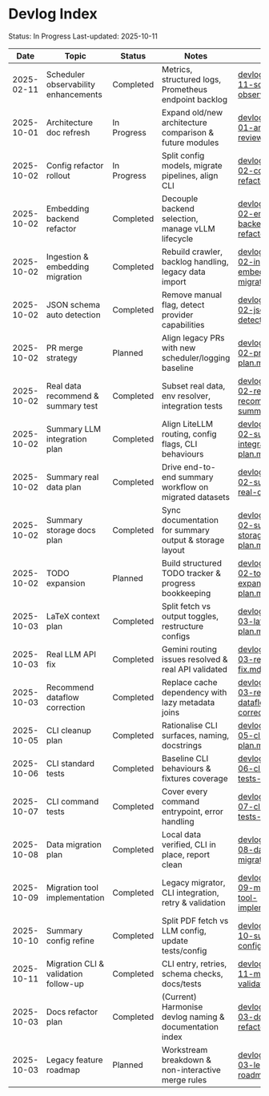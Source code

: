 # Devlog Index
Status: In Progress
Last-updated: 2025-10-11

| Date | Topic | Status | Notes | Link |
| --- | --- | --- | --- | --- |
| 2025-02-11 | Scheduler observability enhancements | Completed | Metrics, structured logs, Prometheus endpoint backlog | [devlog/2025-02-11-scheduler-observability.md](2025-02-11-scheduler-observability.md) |
| 2025-10-01 | Architecture doc refresh | In Progress | Expand old/new architecture comparison & future modules | [devlog/2025-10-01-architecture-review.md](2025-10-01-architecture-review.md) |
| 2025-10-02 | Config refactor rollout | In Progress | Split config models, migrate pipelines, align CLI | [devlog/2025-10-02-config-refactor-plan.md](2025-10-02-config-refactor-plan.md) |
| 2025-10-02 | Embedding backend refactor | Completed | Decouple backend selection, manage vLLM lifecycle | [devlog/2025-10-02-embedding-backend-refactor.md](2025-10-02-embedding-backend-refactor.md) |
| 2025-10-02 | Ingestion & embedding migration | Completed | Rebuild crawler, backlog handling, legacy data import | [devlog/2025-10-02-ingestion-embedding-migration.md](2025-10-02-ingestion-embedding-migration.md) |
| 2025-10-02 | JSON schema auto detection | Completed | Remove manual flag, detect provider capabilities | [devlog/2025-10-02-json-schema-detection-plan.md](2025-10-02-json-schema-detection-plan.md) |
| 2025-10-02 | PR merge strategy | Planned | Align legacy PRs with new scheduler/logging baseline | [devlog/2025-10-02-pr-merge-plan.md](2025-10-02-pr-merge-plan.md) |
| 2025-10-02 | Real data recommend & summary test | Completed | Subset real data, env resolver, integration tests | [devlog/2025-10-02-real-data-recommend-summary-plan.md](2025-10-02-real-data-recommend-summary-plan.md) |
| 2025-10-02 | Summary LLM integration plan | Completed | Align LiteLLM routing, config flags, CLI behaviours | [devlog/2025-10-02-summary-llm-integration-plan.md](2025-10-02-summary-llm-integration-plan.md) |
| 2025-10-02 | Summary real data plan | Completed | Drive end-to-end summary workflow on migrated datasets | [devlog/2025-10-02-summary-real-data-plan.md](2025-10-02-summary-real-data-plan.md) |
| 2025-10-02 | Summary storage docs plan | Completed | Sync documentation for summary output & storage layout | [devlog/2025-10-02-summary-storage-docs-plan.md](2025-10-02-summary-storage-docs-plan.md) |
| 2025-10-02 | TODO expansion | Planned | Build structured TODO tracker & progress bookkeeping | [devlog/2025-10-02-todo-expansion-plan.md](2025-10-02-todo-expansion-plan.md) |
| 2025-10-03 | LaTeX context plan | Completed | Split fetch vs output toggles, restructure configs | [devlog/2025-10-03-latex-context-plan.md](2025-10-03-latex-context-plan.md) |
| 2025-10-03 | Real LLM API fix | Completed | Gemini routing issues resolved & real API validated | [devlog/2025-10-03-real-llm-api-fix.md](2025-10-03-real-llm-api-fix.md) |
| 2025-10-03 | Recommend dataflow correction | Completed | Replace cache dependency with lazy metadata joins | [devlog/2025-10-03-recommend-dataflow-correction.md](2025-10-03-recommend-dataflow-correction.md) |
| 2025-10-05 | CLI cleanup plan | Completed | Rationalise CLI surfaces, naming, docstrings | [devlog/2025-10-05-cli-cleanup-plan.md](2025-10-05-cli-cleanup-plan.md) |
| 2025-10-06 | CLI standard tests | Completed | Baseline CLI behaviours & fixtures coverage | [devlog/2025-10-06-cli-standard-tests-plan.md](2025-10-06-cli-standard-tests-plan.md) |
| 2025-10-07 | CLI command tests | Completed | Cover every command entrypoint, error handling | [devlog/2025-10-07-cli-command-tests-plan.md](2025-10-07-cli-command-tests-plan.md) |
| 2025-10-08 | Data migration plan | Completed | Local data verified, CLI in place, report clean | [devlog/2025-10-08-data-migration-plan.md](2025-10-08-data-migration-plan.md) |
| 2025-10-09 | Migration tool implementation | Completed | Legacy migrator, CLI integration, retry & validation | [devlog/2025-10-09-migration-tool-implementation.md](2025-10-09-migration-tool-implementation.md) |
| 2025-10-10 | Summary config refine | Completed | Split PDF fetch vs LLM config, update tests/config | [devlog/2025-10-10-summary-config-refine.md](2025-10-10-summary-config-refine.md) |
| 2025-10-11 | Migration CLI & validation follow-up | Completed | CLI entry, retries, schema checks, docs/tests | [devlog/2025-10-11-migration-cli-validation.md](2025-10-11-migration-cli-validation.md) |
| 2025-10-03 | Docs refactor plan | Completed | (Current) Harmonise devlog naming & documentation index | [devlog/2025-10-03-docs-refactor-plan.md](2025-10-03-docs-refactor-plan.md) |
| 2025-10-03 | Legacy feature roadmap | Planned | Workstream breakdown & non-interactive merge rules | [devlog/2025-10-03-legacy-roadmap.md](2025-10-03-legacy-roadmap.md) |
